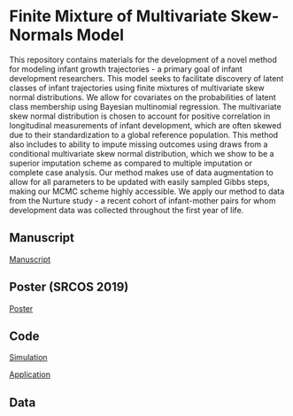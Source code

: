 # Finite Mixture of Multivariate Skew-Normals Model

This repository contains materials for the development of a novel method for modeling infant growth trajectories - a primary goal of infant development researchers. This model seeks to facilitate discovery of latent classes of infant trajectories using finite mixtures of multivariate skew normal distributions. We allow for covariates on the probabilities of latent class membership using Bayesian multinomial regression. The multivariate skew normal distribution is chosen to account for positive correlation in longitudinal measurements of infant development, which are often skewed due to their standardization to a global reference population. This method also includes to ability to impute missing outcomes using draws from a conditional multivariate skew normal distribution, which we show to be a superior imputation scheme as compared to multiple imputation or complete case analysis. Our method makes use of data augmentation to allow for all parameters to be updated with easily sampled Gibbs steps, making our MCMC scheme highly accessible. We apply our method to data from the Nurture study - a recent cohort of infant-mother pairs for whom development data was collected throughout the first year of life. 

## Manuscript

[Manuscript](manuscript/manuscript.pdf)

## Poster (SRCOS 2019)

[Poster](poster/poster.pdf)

## Code

[Simulation](simulation/simulation.R)

[Application](application/application.R)

## Data